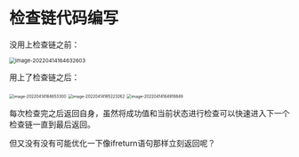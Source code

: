 # 检查链代码编写

没用上检查链之前：

<img src="https://my-first-picture-bed.oss-cn-guangzhou.aliyuncs.com/pic-bed/202204141646721.png" alt="image-20220414164632603" style="zoom: 67%;" />

用上了检查链之后：

<img src="https://my-first-picture-bed.oss-cn-guangzhou.aliyuncs.com/pic-bed/202204141646395.png" alt="image-20220414164653300" style="zoom:50%;" />

<img src="https://my-first-picture-bed.oss-cn-guangzhou.aliyuncs.com/pic-bed/202204141652385.png" alt="image-20220414165223262" style="zoom:50%;" />

<img src="https://my-first-picture-bed.oss-cn-guangzhou.aliyuncs.com/pic-bed/202204141649915.png" alt="image-20220414164918849" style="zoom:50%;" />

每次检查完之后返回自身，虽然将成功值和当前状态进行检查可以快速进入下一个检查链一直到最后返回。

但又没有没有可能优化一下像ifreturn语句那样立刻返回呢？